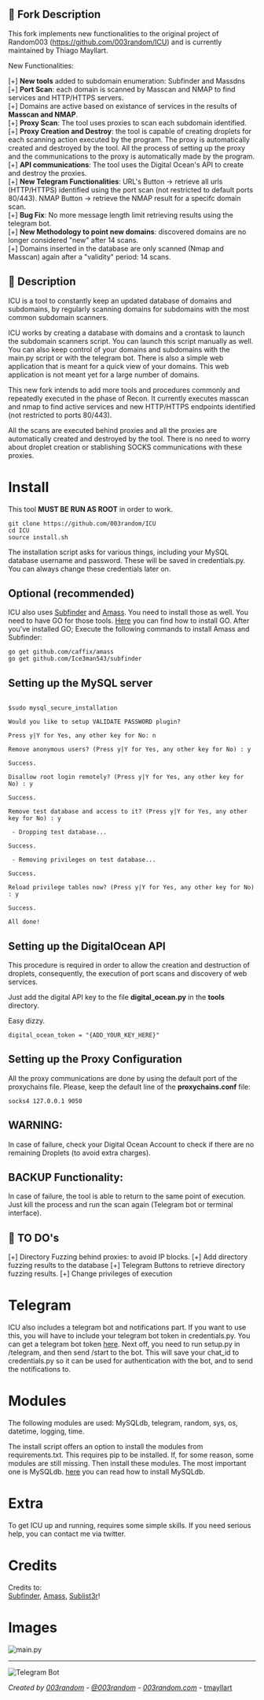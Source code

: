 ## 📌 Fork Description
This fork implements new functionalities to the original project of Random003 (https://github.com/003random/ICU) and is currently maintained by Thiago Mayllart.

New Functionalities:

[+] **New tools** added to subdomain enumeration: Subfinder and Massdns  
[+] **Port Scan**: each domain is scanned by Masscan and NMAP to find services and HTTP/HTTPS servers.  
[+] Domains are active based on existance of services in the results of **Masscan and NMAP**.  
[+] **Proxy Scan**: The tool uses proxies to scan each subdomain identified.  
[+] **Proxy Creation and Destroy**: the tool is capable of creating droplets for each scanning action executed by the program. The proxy is automatically created and destroyed by the tool. All the process of setting up the proxy and the communications to the proxy is automatically made by the program.  
[+] **API communications**: The tool uses the Digital Ocean's API to create and destroy the proxies.  
[+] **New Telegram Functionalities**: URL's Button -> retrieve all urls (HTTP/HTTPS) identified using the port scan (not restricted to default ports 80/443). NMAP Button -> retrieve the NMAP result for a specifc domain scan.  
[+] **Bug Fix**: No more message length limit retrieving results using the telegram bot.  
[+] **New Methodology to point new domains**: discovered domains are no longer considered "new" after 14 scans.  
[+] Domains inserted in the database are only scanned (Nmap and Masscan) again after a "validity" period: 14 scans.  

## 📌 Description 
ICU is a tool to constantly keep an updated database of domains and subdomains, by regularly scanning domains for subdomains with the most common subdomain scanners.  
  
ICU works by creating a database with domains and a crontask to launch the subdomain scanners script. You can launch this script manually as well. You can also keep control of your domains and subdomains with the main.py script or with the telegram bot. There is also a simple web application that is meant for a quick view of your domains. This web application is not meant yet for a large number of domains.  

This new fork intends to add more tools and procedures commonly and repeatedly executed in the phase of Recon. It currently executes masscan and nmap to find active services and new HTTP/HTTPS endpoints identified (not restricted to ports 80/443).

All the scans are executed behind proxies and all the proxies are automatically created and destroyed by the tool. There is no need to worry about droplet creation or stablishing SOCKS communications with these proxies. 
  
    
# Install 

This tool **MUST BE RUN AS ROOT** in order to work.
```
git clone https://github.com/003random/ICU  
cd ICU
source install.sh 
```  
The installation script asks for various things, including your MySQL database username and password. These will be saved in credentials.py. You can always change these credentials later on. 

## Optional (recommended)
ICU also uses [Subfinder]("https://github.com/Ice3man543/subfinder") and [Amass]("https://github.com/caffix/amass/"). 
You need to install those as well. You need to have GO for those tools. [Here]("https://www.digitalocean.com/community/tutorials/how-to-install-go-on-debian-8") you can find how to install GO. 
After you've installed GO; Execute the following commands to install Amass and Subfinder: 
```
go get github.com/caffix/amass
go get github.com/Ice3man543/subfinder
```
 
 ## Setting up the MySQL server

```

$sudo mysql_secure_installation

Would you like to setup VALIDATE PASSWORD plugin?

Press y|Y for Yes, any other key for No: n

Remove anonymous users? (Press y|Y for Yes, any other key for No) : y

Success.

Disallow root login remotely? (Press y|Y for Yes, any other key for No) : y

Success.

Remove test database and access to it? (Press y|Y for Yes, any other key for No) : y

 - Dropping test database...

Success.

 - Removing privileges on test database...

Success.

Reload privilege tables now? (Press y|Y for Yes, any other key for No) : y

Success.

All done!

```

 ## Setting up the DigitalOcean API
 
 This procedure is required in order to allow the creation and destruction of droplets, consequently, the execution of port scans and discovery of web services.
 
Just add the digital API key to the file **digital_ocean.py** in the **tools** directory.
 
Easy dizzy.

```
digital_ocean_token = "{ADD_YOUR_KEY_HERE}"

```
  
 ## Setting up the Proxy Configuration
 
 All the proxy communications are done by using the default port of the proxychains file. Please, keep the default line of the **proxychains.conf** file:

 ```
socks4 127.0.0.1 9050
 ```
 
 
## WARNING:

In case of failure, check your Digital Ocean Account to check if there are no remaining Droplets (to avoid extra charges).

## BACKUP Functionality:

In case of failure, the tool is able to return to the same point of execution. Just kill the process and run the scan again (Telegram bot or terminal interface).


## 📌 TO DO's

[+] Directory Fuzzing behind proxies: to avoid IP blocks.
[+] Add directory fuzzing results to the database
[+] Telegram Buttons to retrieve directory fuzzing results.
[+] Change privileges of execution
  
# Telegram 
ICU also includes a telegram bot and notifications part. If you want to use this, you will have to include your telegram bot token in credentials.py. You can get a telegram bot token [here]("https://core.telegram.org/bots#3-how-do-i-create-a-bot"). Next off, you need to run setup.py in /telegram, and then send /start to the bot. This will save your chat_id to credentials.py so it can be used for authentication with the bot, and to send the notifications to.  
   
# Modules 
The following modules are used: MySQLdb, telegram, random, sys, os, datetime, logging, time. 
 
The install script offers an option to install the modules from requirements.txt. This requires pip to be installed. If, for some reason, some modules are still missing. Then install these modules. The most important one is MySQLdb. [here]("https://stackoverflow.com/questions/25865270/how-to-install-python-mysqldb-module-using-pip") you can read how to install MySQLdb.  

# Extra
To get ICU up and running, requires some simple skills. If you need serious help, you can contact me via twitter.  
 
# Credits 
Credits to:  
[Subfinder]("https://github.com/Ice3man543/subfinder"), [Amass]("https://github.com/caffix/amass/"), [Sublist3r]("https://github.com/aboul3la/Sublist3r")!

# Images  
![main.py](https://poc-server.com/github/ICU/main.py.png)
  ___  
![Telegram Bot](https://poc-server.com/github/ICU/telegrambot.png)

 
*Created by [003random](http://hackerone.com/003random) - [@003random](https://twitter.com/rub003) - [003random.com](https://poc-server.com/blog/)* - [tmayllart](https://twitter.com/tmayllart) 



